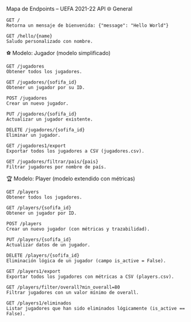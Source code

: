 Mapa de Endpoints – UEFA 2021-22 API
🌐 General

    GET /
    Retorna un mensaje de bienvenida: {"message": "Hello World"}

    GET /hello/{name}
    Saludo personalizado con nombre.

⚽ Modelo: Jugador (modelo simplificado)

    GET /jugadores
    Obtener todos los jugadores.

    GET /jugadores/{sofifa_id}
    Obtener un jugador por su ID.

    POST /jugadores
    Crear un nuevo jugador.

    PUT /jugadores/{sofifa_id}
    Actualizar un jugador existente.

    DELETE /jugadores/{sofifa_id}
    Eliminar un jugador.

    GET /jugadores1/export
    Exportar todos los jugadores a CSV (jugadores.csv).

    GET /jugadores/filtrar/pais/{pais}
    Filtrar jugadores por nombre de país.

🏆 Modelo: Player (modelo extendido con métricas)

    GET /players
    Obtener todos los jugadores.

    GET /players/{sofifa_id}
    Obtener un jugador por ID.

    POST /players
    Crear un nuevo jugador (con métricas y trazabilidad).

    PUT /players/{sofifa_id}
    Actualizar datos de un jugador.

    DELETE /players/{sofifa_id}
    Eliminación lógica de un jugador (campo is_active = False).

    GET /players1/export
    Exportar todos los jugadores con métricas a CSV (players.csv).

    GET /players/filter/overall?min_overall=80
    Filtrar jugadores con un valor mínimo de overall.

    GET /players1/eliminados
    Listar jugadores que han sido eliminados lógicamente (is_active == False).
